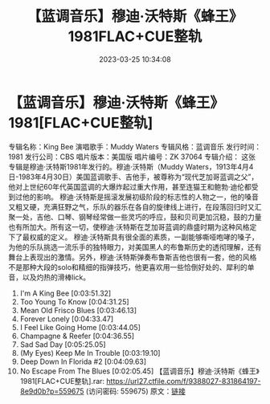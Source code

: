 ﻿---
title: 【蓝调音乐】穆迪·沃特斯《蜂王》1981FLAC+CUE整轨
date: 2023-03-25 10:34:08
categories: 外语音乐
tags: 外语音乐
---
# 【蓝调音乐】穆迪·沃特斯《蜂王》1981[FLAC+CUE整轨]

专辑名称：King Bee
演唱歌手：Muddy Waters
专辑风格：蓝调音乐
发行时间：1981
发行公司：CBS
唱片版本：美国版
唱片编号：ZK 37064
专辑介绍：
这张专辑是穆迪·沃特斯1981年发行的。穆迪·沃特斯（Muddy
Waters，1913年4月4日-1983年4月30日）美国蓝调歌手、吉他手，被尊称为“现代芝加哥蓝调之父”，他对上世纪60年代英国蓝调的大爆炸起过重大作用，甚至连猫王和鲍勃·迪伦都受到过他的影响。
穆迪·沃特斯是摇滚发展初级阶段的标志性的人物之一，他的嗓音又粗又硬，充满狂野之气，乐队的器乐在各自的旋律线上进行，在段落回归时又汇聚一处，吉他、口琴、钢琴经常做一些灵巧的呼应，鼓和贝司更加沉稳，鼓的力量也有所加大。所有这一切，使穆迪·沃特斯在芝加哥蓝调的鼎盛时期为这种风格定下了最权威的定义。
穆迪·沃特斯具有很全面的素质，一副能够嘶哑咆哮的嗓子，为他的乐队挑选一流乐手的独特眼力，对美国黑人的布鲁斯历史的透彻理解，还有舞台上表现出的激情。另外，穆迪·沃特斯弹奏布鲁斯吉他也很有一套，他的风格不是那种大段的solo和精细的指弹技巧，他更喜欢用一些恰倒好处的、犀利的单音，以及灼热的滑棒lick。
01. I'm A King Bee [0:03:51.32]
02. Too Young To Know [0:04:31.25]
03. Mean Old Frisco Blues [0:03:46.13]
04. Forever Lonely [0:04:33.47]
05. I Feel Like Going Home [0:03:44.05]
06. Champagne & Reefer [0:04:36.55]
07. Sad Sad Day [0:05:25.05]
08. (My Eyes) Keep Me In Trouble [0:03:19.10]
09. Deep Down In Florida #2 [0:04:09.63]
10. No Escape From The Blues [0:02:05.45]
【蓝调音乐】穆迪·沃特斯《蜂王》1981[FLAC+CUE整轨].rar: https://url27.ctfile.com/f/9388027-831864197-8e9d0b?p=559675
(访问密码: 559675)
原文：[链接](https://blog.sina.com.cn/s/blog_1647c7e7601031152.html)